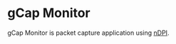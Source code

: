 # gCap Monitor

gCap Monitor is packet capture application using [nDPI](https://github.com/ntop/nDPI).


